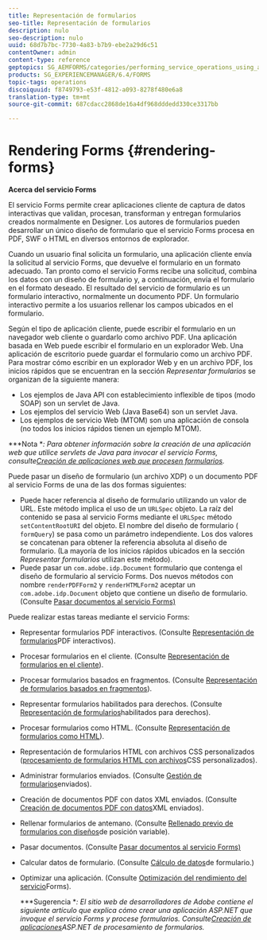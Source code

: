 ```yaml
---
title: Representación de formularios
seo-title: Representación de formularios
description: nulo
seo-description: nulo
uuid: 68d7b7bc-7730-4a83-b7b9-ebe2a29d6c51
contentOwner: admin
content-type: reference
geptopics: SG_AEMFORMS/categories/performing_service_operations_using_apis
products: SG_EXPERIENCEMANAGER/6.4/FORMS
topic-tags: operations
discoiquuid: f8749793-e53f-4812-a093-8278f480e6a8
translation-type: tm+mt
source-git-commit: 687cdacc2868de16a4df968dddedd330ce3317bb

---
```



# Rendering Forms {#rendering-forms}

**Acerca del servicio Forms**

El servicio Forms permite crear aplicaciones cliente de captura de datos interactivas que validan, procesan, transforman y entregan formularios creados normalmente en Designer. Los autores de formularios pueden desarrollar un único diseño de formulario que el servicio Forms procesa en PDF, SWF o HTML en diversos entornos de explorador.

Cuando un usuario final solicita un formulario, una aplicación cliente envía la solicitud al servicio Forms, que devuelve el formulario en un formato adecuado. Tan pronto como el servicio Forms recibe una solicitud, combina los datos con un diseño de formulario y, a continuación, envía el formulario en el formato deseado. El resultado del servicio de formulario es un formulario interactivo, normalmente un documento PDF. Un formulario interactivo permite a los usuarios rellenar los campos ubicados en el formulario.

Según el tipo de aplicación cliente, puede escribir el formulario en un navegador web cliente o guardarlo como archivo PDF. Una aplicación basada en Web puede escribir el formulario en un explorador Web. Una aplicación de escritorio puede guardar el formulario como un archivo PDF. Para mostrar cómo escribir en un explorador Web y en un archivo PDF, los inicios rápidos que se encuentran en la sección *Representar formularios* se organizan de la siguiente manera:

* Los ejemplos de Java API con establecimiento inflexible de tipos (modo SOAP) son un servlet de Java.
* Los ejemplos del servicio Web (Java Base64) son un servlet Java.
* Los ejemplos de servicio Web (MTOM) son una aplicación de consola (no todos los inicios rápidos tienen un ejemplo MTOM).

***Nota **: Para obtener información sobre la creación de una aplicación web que utilice servlets de Java para invocar el servicio Forms, consulte[Creación de aplicaciones web que procesen formularios](/help/forms/developing/creating-web-applications-renders-forms.md).*


Puede pasar un diseño de formulario (un archivo XDP) o un documento PDF al servicio Forms de una de las dos formas siguientes:

* Puede hacer referencia al diseño de formulario utilizando un valor de URL. Este método implica el uso de un `URLSpec` objeto. La raíz del contenido se pasa al servicio Forms mediante el `URLSpec` método `setContentRootURI` del objeto. El nombre del diseño de formulario ( `formQuery`) se pasa como un parámetro independiente. Los dos valores se concatenan para obtener la referencia absoluta al diseño de formulario. (La mayoría de los inicios rápidos ubicados en la sección *Representar formularios* utilizan este método).
* Puede pasar un `com.adobe.idp.Document` formulario que contenga el diseño de formulario al servicio Forms. Dos nuevos métodos con nombre `renderPDFForm2` y `renderHTMLForm2` aceptar un `com.adobe.idp.Document` objeto que contiene un diseño de formulario. (Consulte [Pasar documentos al servicio Forms)](/help/forms/developing/passing-documents-forms-service.md)

Puede realizar estas tareas mediante el servicio Forms:

* Representar formularios PDF interactivos. (Consulte [Representación de formularios](/help/forms/developing/rendering-interactive-pdf-forms.md)PDF interactivos).
* Procesar formularios en el cliente. (Consulte [Representación de formularios en el cliente](/help/forms/developing/rendering-forms-client.md)).
* Procesar formularios basados en fragmentos. (Consulte [Representación de formularios basados en fragmentos](/help/forms/developing/rendering-forms-based-fragments.md)).
* Representar formularios habilitados para derechos. (Consulte [Representación de formularios](/help/forms/developing/rendering-rights-enabled-forms.md)habilitados para derechos).
* Procesar formularios como HTML. (Consulte [Representación de formularios como HTML](/help/forms/developing/rendering-forms-html.md)).
* Representación de formularios HTML con archivos CSS personalizados ([procesamiento de formularios HTML con archivos](/help/forms/developing/rendering-html-forms-using-custom.md)CSS personalizados).
* Administrar formularios enviados. (Consulte [Gestión de formularios](/help/forms/developing/handling-submitted-forms.md)enviados).
* Creación de documentos PDF con datos XML enviados. (Consulte [Creación de documentos PDF con datos](/help/forms/developing/creating-pdf-documents-submitted-xml.md)XML enviados).
* Rellenar formularios de antemano. (Consulte [Rellenado previo de formularios con diseños](/help/forms/developing/prepopulating-forms-flowable-layouts.md)de posición variable).
* Pasar documentos. (Consulte [Pasar documentos al servicio Forms)](/help/forms/developing/passing-documents-forms-service.md)
* Calcular datos de formulario. (Consulte [Cálculo de datos](/help/forms/developing/calculating-form-data.md)de formulario.)
* Optimizar una aplicación. (Consulte [Optimización del rendimiento del servicio](/help/forms/developing/optimizing-performance-forms-service.md)Forms).

   ***Sugerencia **: El sitio web de desarrolladores de Adobe contiene el siguiente artículo que explica cómo crear una aplicación ASP.NET que invoque el servicio Forms y procese formularios. Consulte[Creación de aplicaciones](https://www.adobe.com/devnet/livecycle/articles/asp_net.html)ASP.NET de procesamiento de formularios.*


